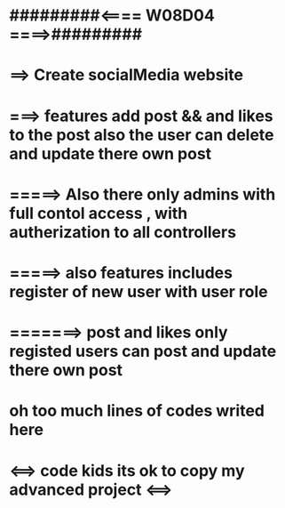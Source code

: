 #         #########<==== W08D04 ====>#########
# ==> Create socialMedia website
# ===> features add post && and likes to the post also the user can delete and update there own post 
# =====> Also there only admins with full contol access , with autherization to all controllers
# =====> also features includes register of new user with user role
# =======> post and likes only registed users can post and update there own post 
# oh too much lines of codes writed here 
# <==> code kids its ok to copy my advanced project <==> ##